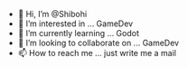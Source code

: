 - 👋 Hi, I’m @Shibohi
- 👀 I’m interested in ... GameDev
- 🌱 I’m currently learning ... Godot
- 💞️ I’m looking to collaborate on ... GameDev
- 📫 How to reach me ... just write me a mail

<!---
Shibohi/Shibohi is a ✨ special ✨ repository because its `README.md` (this file) appears on your GitHub profile.
You can click the Preview link to take a look at your changes.
--->
